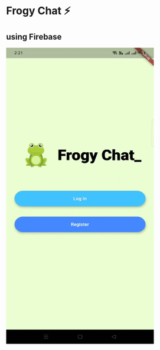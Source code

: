 # Frogy Chat ⚡️

## using Firebase

![Finished App](https://github.com/aditya083-etce/frogy/blob/main/demo3.gif)

